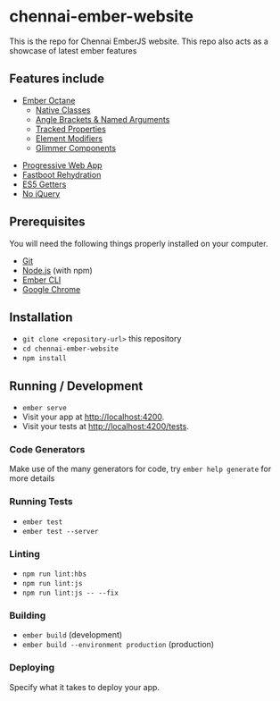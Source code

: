 # chennai-ember-website
 
 This is the repo for Chennai EmberJS website.
 This repo also acts as a showcase of latest ember features

 ## Features include
* [Ember Octane](https://emberjs.github.io/rfcs/0364-roadmap-2018.html#ember-octane)
  - [Native Classes](https://blog.emberjs.com/2019/02/11/coming-soon-in-ember-octane-part-1.html)
  - [Angle Brackets & Named Arguments](https://blog.emberjs.com/2019/02/19/coming-soon-in-ember-octane-part-2.html)
  - [Tracked Properties](https://blog.emberjs.com/2019/02/26/coming-soon-in-ember-octane-part-3.html)
  - [Element Modifiers](https://blog.emberjs.com/2019/03/06/coming-soon-in-ember-octane-part-4.html)
  - [Glimmer Components](https://www.pzuraq.com/coming-soon-in-ember-octane-part-5-glimmer-components/)

- [Progressive Web App](https://madhatted.com/2017/6/16/building-a-progressive-web-app-with-ember)
- [Fastboot Rehydration](https://github.com/ember-fastboot/fastboot/pull/185)
- [ES5 Getters](https://emberjs.github.io/rfcs/0281-es5-getters.html)
- [No jQuery](https://emberjs.github.io/rfcs/0294-optional-jquery.html)

## Prerequisites

You will need the following things properly installed on your computer.

* [Git](https://git-scm.com/)
* [Node.js](https://nodejs.org/) (with npm)
* [Ember CLI](https://ember-cli.com/)
* [Google Chrome](https://google.com/chrome/)

## Installation

* `git clone <repository-url>` this repository
* `cd chennai-ember-website`
* `npm install`

## Running / Development

* `ember serve`
* Visit your app at [http://localhost:4200](http://localhost:4200).
* Visit your tests at [http://localhost:4200/tests](http://localhost:4200/tests).

### Code Generators

Make use of the many generators for code, try `ember help generate` for more details

### Running Tests

* `ember test`
* `ember test --server`

### Linting

* `npm run lint:hbs`
* `npm run lint:js`
* `npm run lint:js -- --fix`

### Building

* `ember build` (development)
* `ember build --environment production` (production)

### Deploying

Specify what it takes to deploy your app.
